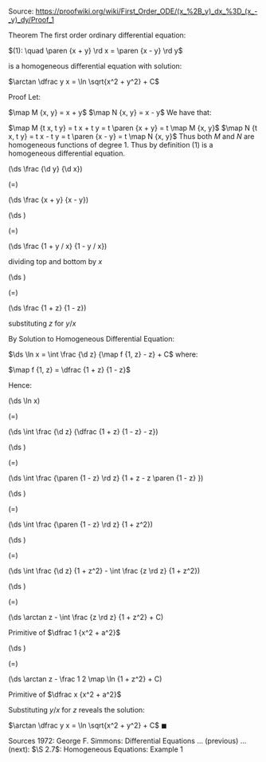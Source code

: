 # 

Source: https://proofwiki.org/wiki/First_Order_ODE/(x_%2B_y)_dx_%3D_(x_-_y)_dy/Proof_1

Theorem
The first order ordinary differential equation:

$(1): \quad \paren {x + y} \rd x = \paren {x - y} \rd y$

is a homogeneous differential equation with solution:

$\arctan \dfrac y x = \ln \sqrt{x^2 + y^2} + C$


Proof
Let:

$\map M {x, y} =  x + y$
$\map N {x, y} =  x - y$
We have that:

$\map M {t x, t y} =  t x + t y = t \paren {x + y} = t \map M {x, y}$
$\map N {t x, t y} =  t x - t y = t \paren {x - y} = t \map N {x, y}$
Thus both $M$ and $N$ are homogeneous functions of degree $1$.
Thus by definition $(1)$ is a homogeneous differential equation.















\(\ds \frac {\d y} {\d x}\)

\(=\)







\(\ds \frac {x + y} {x - y}\)




















\(\ds \)

\(=\)







\(\ds \frac {1 + y / x} {1 - y / x}\)





dividing top and bottom by $x$














\(\ds \)

\(=\)







\(\ds \frac {1 + z} {1 - z}\)





substituting $z$ for $y / x$




By Solution to Homogeneous Differential Equation:

$\ds \ln x = \int \frac {\d z} {\map f {1, z} - z} + C$
where:

$\map f {1, z} = \dfrac {1 + z} {1 - z}$

Hence:














\(\ds \ln x\)

\(=\)







\(\ds \int \frac {\d z} {\dfrac {1 + z} {1 - z} - z}\)




















\(\ds \)

\(=\)







\(\ds \int \frac {\paren {1 - z} \rd z} {1 + z - z \paren {1 - z} }\)




















\(\ds \)

\(=\)







\(\ds \int \frac {\paren {1 - z} \rd z} {1 + z^2}\)




















\(\ds \)

\(=\)







\(\ds \int \frac {\d z} {1 + z^2} - \int \frac {z \rd z} {1 + z^2}\)




















\(\ds \)

\(=\)







\(\ds \arctan z - \int \frac {z \rd z} {1 + z^2} + C\)





Primitive of $\dfrac 1 {x^2 + a^2}$














\(\ds \)

\(=\)







\(\ds \arctan z - \frac 1 2 \map \ln {1 + z^2} + C\)





Primitive of $\dfrac x {x^2 + a^2}$




Substituting $y / x$ for $z$ reveals the solution:

$\arctan \dfrac y x = \ln \sqrt{x^2 + y^2} + C$
$\blacksquare$


Sources
1972: George F. Simmons: Differential Equations ... (previous) ... (next): $\S 2.7$: Homogeneous Equations: Example $1$




